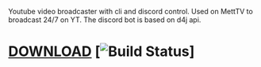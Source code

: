 Youtube video broadcaster with cli and discord control. Used on MettTV to broadcast 24/7 on YT. The discord bot is based on d4j api. 

# [DOWNLOAD](https://jenkins.berndivader.org/jenkins/job/StreamServer/) [![Build Status](https://jenkins.berndivader.org/jenkins/job/StreamServer/badge/icon)] <br>
